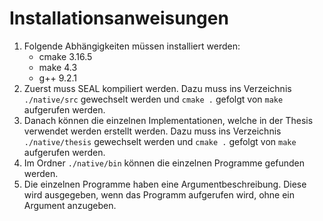 # Installationsanweisungen
 1. Folgende Abhängigkeiten müssen installiert werden:
    - cmake 3.16.5
    - make 4.3
    - g++ 9.2.1
 2. Zuerst muss SEAL kompiliert werden. Dazu muss ins Verzeichnis `./native/src` gewechselt werden und `cmake .` gefolgt von `make` aufgerufen werden.
 3. Danach können die einzelnen Implementationen, welche in der Thesis verwendet werden erstellt werden. Dazu muss ins Verzeichnis `./native/thesis` gewechselt werden und `cmake .` gefolgt von `make` aufgerufen werden.
 4. Im Ordner `./native/bin` können die einzelnen Programme gefunden werden.
 5. Die einzelnen Programme haben eine Argumentbeschreibung. Diese wird ausgegeben, wenn das Programm aufgerufen wird, ohne ein Argument anzugeben.
